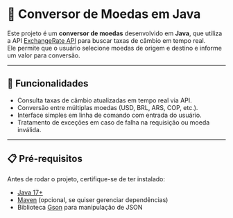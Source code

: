 # 💱 Conversor de Moedas em Java

Este projeto é um **conversor de moedas** desenvolvido em **Java**, que utiliza a API [ExchangeRate API](https://www.exchangerate-api.com/) para buscar taxas de câmbio em tempo real.  
Ele permite que o usuário selecione moedas de origem e destino e informe um valor para conversão.

---

## 🚀 Funcionalidades
- Consulta taxas de câmbio atualizadas em tempo real via API.  
- Conversão entre múltiplas moedas (USD, BRL, ARS, COP, etc.).  
- Interface simples em linha de comando com entrada do usuário.  
- Tratamento de exceções em caso de falha na requisição ou moeda inválida.  

---

## 📋 Pré-requisitos
Antes de rodar o projeto, certifique-se de ter instalado:
- [Java 17+](https://adoptium.net/)  
- [Maven](https://maven.apache.org/) (opcional, se quiser gerenciar dependências)  
- Biblioteca [Gson](https://github.com/google/gson) para manipulação de JSON  

